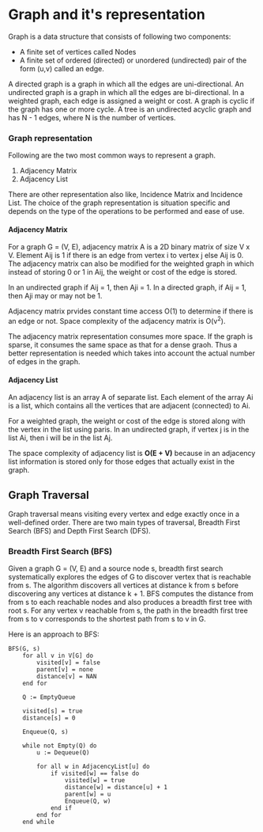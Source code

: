 # Graph and it's representation

Graph is a data structure that consists of following two components:
- A finite set of vertices called Nodes
- A finite set of ordered (directed) or unordered (undirected) pair of the form (u,v) called an edge. 

A directed graph is a graph in which all the edges are uni-directional. An undirected graph is a graph in which all the 
edges are bi-directional. In a weighted graph, each edge is assigned a weight or cost. A graph is cyclic if the graph 
has one or more cycle. A tree is an undirected acyclic graph and has N - 1 edges, where N is the number of vertices.

### Graph representation
Following are the two most common ways to represent a graph.

1. Adjacency Matrix
2. Adjacency List

There are other representation also like, Incidence Matrix and Incidence List. The choice of the graph representation is 
situation specific and depends on the type of the operations to be performed and ease of use.

#### Adjacency Matrix
For a graph G = (V, E), adjacency matrix A is a 2D binary matrix of size V x V. Element Aij is 1 if there is an edge
from vertex i to vertex j else Aij is 0. The adjacency matrix can also be modified for the weighted graph in which 
instead of storing 0 or 1 in Aij, the weight or cost of the edge is stored.

In an undirected graph if Aij = 1, then Aji = 1. In a directed graph, if Aij = 1, then Aji may or may not be 1.

Adjacency matrix prvides constant time access O(1) to determine if there is an edge or not. Space complexity of the 
adjacency matrix is O(v<sup>2</sup>). 

The adjacency matrix representation consumes more space. If the graph is sparse, it consumes the same space as that for 
a dense graoh. Thus a better representation is needed which takes into account the actual number of edges in the graph.

#### Adjacency List
An adjacency list is an array A of separate list. Each element of the array Ai is a list, which contains all the
vertices that are adjacent (connected) to Ai.

For a weighted graph, the weight or cost of the edge is stored along with the vertex in the list using paris. In an 
undirected graph, if vertex j is in the list Ai, then i will be in the list Aj.

The space complexity of adjacency list is **O(E + V)** because in an adjacency list information is stored only for those
edges that actually exist in the graph.


## Graph Traversal
Graph traversal means visiting every vertex and edge exactly once in a well-defined order. There are two main types of 
traversal, Breadth First Search (BFS) and Depth First Search (DFS).

### Breadth First Search (BFS)
Given a graph G = (V, E) and a source node s, breadth first search systematically explores the edges of G to discover 
vertex that is reachable from s. The algorithm discovers all vertices at distance k from s before discovering any 
vertices at distance k + 1. BFS computes the distance from from s to each reachable nodes and also produces a breadth
first tree with root s. For any vertex v reachable from s, the path in the breadth first tree from s to v corresponds 
to the shortest path from s to v in G.

Here is an approach to BFS:
```
BFS(G, s)
	for all v in V[G] do
		visited[v] = false
		parent[v] = none
		distance[v] = NAN
	end for

	Q := EmptyQueue

	visited[s] = true
	distance[s] = 0

	Enqueue(Q, s)

	while not Empty(Q) do
		u := Dequeue(Q)

		for all w in AdjacencyList[u] do
			if visited[w] == false do
				visited[w] = true
				distance[w] = distance[u] + 1
				parent[w] = u
				Enqueue(Q, w)
			end if
		end for
	end while

```

